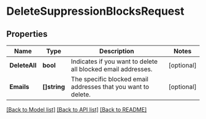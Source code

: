 # DeleteSuppressionBlocksRequest

## Properties

Name | Type | Description | Notes
------------ | ------------- | ------------- | -------------
**DeleteAll** | **bool** | Indicates if you want to delete all blocked email addresses. |[optional] 
**Emails** | **[]string** | The specific blocked email addresses that you want to delete. |[optional] 

[[Back to Model list]](../README.md#documentation-for-models) [[Back to API list]](../README.md#documentation-for-api-endpoints) [[Back to README]](../README.md)



